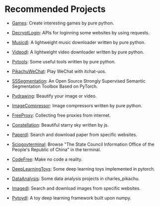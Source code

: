 # Recommended Projects

- [Games](https://github.com/CharlesPikachu/Games): Create interesting games by pure python.

- [DecryptLogin](https://github.com/CharlesPikachu/DecryptLogin): APIs for loginning some websites by using requests.

- [Musicdl](https://github.com/CharlesPikachu/musicdl): A lightweight music downloader written by pure python.

- [Videodl](https://github.com/CharlesPikachu/videodl): A lightweight video downloader written by pure python.

- [Pytools](https://github.com/CharlesPikachu/pytools): Some useful tools written by pure python.

- [PikachuWeChat](https://github.com/CharlesPikachu/pikachuwechat): Play WeChat with itchat-uos.

- [SSSegmentation](https://github.com/SegmentationBLWX/sssegmentation): An Open Source Strongly Supervised Semantic Segmentation Toolbox Based on PyTorch.

- [Pydrawing](https://github.com/CharlesPikachu/pydrawing): Beautify your image or video.

- [ImageCompressor](https://github.com/CharlesPikachu/imagecompressor): Image compressors written by pure python.

- [FreeProxy](https://github.com/CharlesPikachu/freeproxy): Collecting free proxies from internet.

- [Constellation](https://github.com/CharlesPikachu/constellation): Beautiful starry sky written by js.

- [Paperdl](https://github.com/CharlesPikachu/paperdl): Search and download paper from specific websites.

- [Sciogovterminal](https://github.com/CharlesPikachu/sciogovterminal): Browse "The State Council Information Office of the People's Republic of China" in the terminal.

- [CodeFree](https://github.com/CharlesPikachu/codefree): Make no code a reality.

- [DeepLearningToys](https://github.com/CharlesPikachu/deeplearningtoys): Some deep learning toys implemented in pytorch.

- [DataAnalysis](https://github.com/CharlesPikachu/dataanalysis): Some data analysis projects in charles_pikachu.

- [Imagedl](https://github.com/CharlesPikachu/imagedl): Search and download images from specific websites.

- [Pytoydl](https://github.com/CharlesPikachu/pytoydl): A toy deep learning framework built upon numpy.
